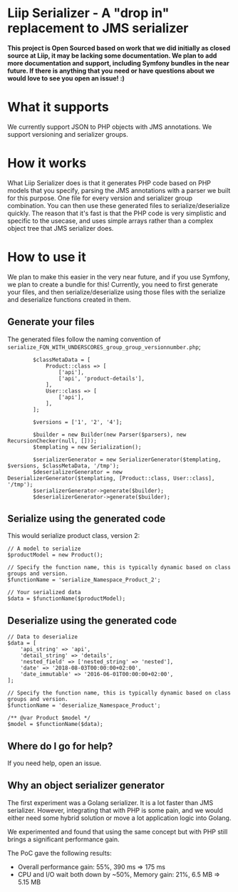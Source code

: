 # Liip Serializer - A "drop in" replacement to JMS serializer

**This project is Open Sourced based on work that we did initially as closed source at Liip, it may be lacking some documentation. We plan to add more documentation and support, including Symfony bundles in the near future. If there is anything that you need or have questions about we would love to see you open an issue! :)**

# What it supports
We currently support JSON to PHP objects with JMS annotations. We support versioning and serializer groups. 

# How it works
What Liip Serializer does is that it generates PHP code based on PHP models that you specify, parsing the JMS annotations with a parser we built for this purpose. One file for every version and serializer group combination. You can then use these generated files to serialize/deserialize quickly. The reason that it's fast is that the PHP code is very simplistic and specific to the usecase, and uses simple arrays rather than a complex object tree that JMS serializer does.

# How to use it
We plan to make this easier in the very near future, and if you use Symfony, we plan to create a bundle for this! Currently, you need to first generate your files, and then serialize/deserialize using those files with the serialize and deserialize functions created in them.

## Generate your files
The generated files follow the naming convention of `serialize_FQN_WITH_UNDERSCORES_group_group_versionnumber.php`;

```
        $classMetaData = [
            Product::class => [
                ['api'],
                ['api', 'product-details'],
            ],
            User::class => [
                ['api'],
            ],
        ];

        $versions = ['1', '2', '4'];

        $builder = new Builder(new Parser($parsers), new RecursionChecker(null, []));
        $templating = new Serialization();

        $serializerGenerator = new SerializerGenerator($templating, $versions, $classMetaData, '/tmp');
        $deserializerGenerator = new DeserializerGenerator($templating, [Product::class, User::class], '/tmp');
        $serializerGenerator->generate($builder);
        $deserializerGenerator->generate($builder);
```

## Serialize using the generated code

This would serialize product class, version 2: 

```
// A model to serialize
$productModel = new Product();

// Specify the function name, this is typically dynamic based on class groups and version.
$functionName = 'serialize_Namespace_Product_2';

// Your serialized data
$data = $functionName($productModel);
```

## Deserialize using the generated code

```
// Data to deserialize
$data = [
    'api_string' => 'api',
    'detail_string' => 'details',
    'nested_field' => ['nested_string' => 'nested'],
    'date' => '2018-08-03T00:00:00+02:00',
    'date_immutable' => '2016-06-01T00:00:00+02:00',
];

// Specify the function name, this is typically dynamic based on class groups and version.
$functionName = 'deserialize_Namespace_Product';

/** @var Product $model */
$model = $functionName($data);
```

## Where do I go for help?

If you need help, open an issue. 

## Why an object serializer generator

The first experiment was a Golang serializer. It is a lot faster than JMS serializer. However, integrating that with PHP
is some pain, and we would either need some hybrid solution or move a lot application logic into Golang.

We experimented and found that using the same concept but with PHP still brings a significant performance gain.

The PoC gave the following results:
* Overall performance gain: 55%, 390 ms => 175 ms
* CPU and I/O wait both down by ~50%, Memory gain: 21%, 6.5 MB => 5.15 MB
